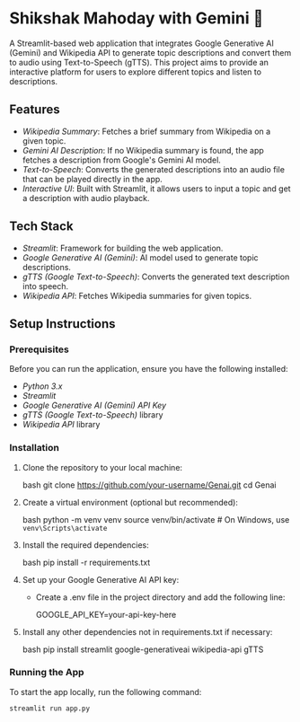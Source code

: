 # Shikshak Mahoday with Gemini 🤖

A Streamlit-based web application that integrates Google Generative AI (Gemini) and Wikipedia API to generate topic descriptions and convert them to audio using Text-to-Speech (gTTS). This project aims to provide an interactive platform for users to explore different topics and listen to descriptions.

## Features

- *Wikipedia Summary*: Fetches a brief summary from Wikipedia on a given topic.
- *Gemini AI Description*: If no Wikipedia summary is found, the app fetches a description from Google's Gemini AI model.
- *Text-to-Speech*: Converts the generated descriptions into an audio file that can be played directly in the app.
- *Interactive UI*: Built with Streamlit, it allows users to input a topic and get a description with audio playback.

## Tech Stack

- *Streamlit*: Framework for building the web application.
- *Google Generative AI (Gemini)*: AI model used to generate topic descriptions.
- *gTTS (Google Text-to-Speech)*: Converts the generated text description into speech.
- *Wikipedia API*: Fetches Wikipedia summaries for given topics.

## Setup Instructions

### Prerequisites

Before you can run the application, ensure you have the following installed:

- *Python 3.x*
- *Streamlit*
- *Google Generative AI (Gemini) API Key*
- *gTTS (Google Text-to-Speech)* library
- *Wikipedia API* library

### Installation

1. Clone the repository to your local machine:

    bash
    git clone https://github.com/your-username/Genai.git
    cd Genai
    

2. Create a virtual environment (optional but recommended):

    bash
    python -m venv venv
    source venv/bin/activate  # On Windows, use `venv\Scripts\activate`
    

3. Install the required dependencies:

    bash
    pip install -r requirements.txt
    

4. Set up your Google Generative AI API key:

    - Create a .env file in the project directory and add the following line:
    
      
      GOOGLE_API_KEY=your-api-key-here
      

5. Install any other dependencies not in requirements.txt if necessary:
    
    bash
    pip install streamlit google-generativeai wikipedia-api gTTS
    

### Running the App

To start the app locally, run the following command:

```bash
streamlit run app.py
